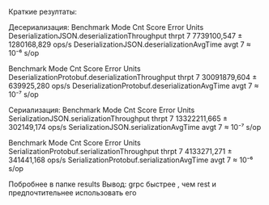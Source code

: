 Краткие резултаты:

Десериализация:
Benchmark                                       Mode  Cnt        Score         Error  Units
DeserializationJSON.deserializationThroughput  thrpt    7  7739100,547 ± 1280168,829  ops/s
DeserializationJSON.deserializationAvgTime      avgt    7       ≈ 10⁻⁶                 s/op

Benchmark                                           Mode  Cnt         Score        Error  Units
DeserializationProtobuf.deserializationThroughput  thrpt    7  30091879,604 ± 639925,280  ops/s
DeserializationProtobuf.deserializationAvgTime      avgt    7        ≈ 10⁻⁷                s/op

Сериализация:
Benchmark                                   Mode  Cnt         Score        Error  Units
SerializationJSON.serializationThroughput  thrpt    7  13322211,665 ± 302149,174  ops/s
SerializationJSON.serializationAvgTime      avgt    7        ≈ 10⁻⁷                s/op

Benchmark                                       Mode  Cnt        Score        Error  Units
SerializationProtobuf.serializationThroughput  thrpt    7  4133271,271 ± 341441,168  ops/s
SerializationProtobuf.serializationAvgTime      avgt    7       ≈ 10⁻⁶                s/op

Побробнее в папке results
Вывод: grpc быстрее , чем rest и предпочтительнее использовать его

